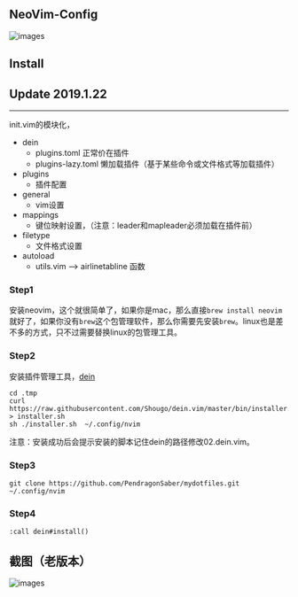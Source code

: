 ## NeoVim-Config 

![images](https://github.com/Marlboro-go/Neovim-for-go/blob/master/screenshot/1.jpg)
## Install

## Update 2019.1.22
---------------------------------------------------------------------------------------------------------------
init.vim的模块化，
* dein
  * plugins.toml        正常价在插件
  * plugins-lazy.toml   懒加载插件（基于某些命令或文件格式等加载插件）
* plugins
  * 插件配置
* general
  * vim设置
* mappings
  * 键位映射设置，（注意：leader和mapleader必须加载在插件前）
* filetype
  * 文件格式设置
* autoload
  * utils.vim --> airlinetabline 函数
### Step1
安装neovim，这个就很简单了，如果你是mac，那么直接`brew install neovim`就好了，如果你没有`brew`这个包管理软件，那么你需要先安装`brew`。linux也是差不多的方式，只不过需要替换linux的包管理工具。
### Step2
安装插件管理工具，[dein](https://github.com/Shougo/dein.vim)
```
cd .tmp
curl https://raw.githubusercontent.com/Shougo/dein.vim/master/bin/installer.sh > installer.sh
sh ./installer.sh  ~/.config/nvim
```
注意：安装成功后会提示安装的脚本记住dein的路径修改02.dein.vim。
### Step3
```
git clone https://github.com/PendragonSaber/mydotfiles.git ~/.config/nvim
```
### Step4
```
:call dein#install()
```

## 截图（老版本）

![images](https://github.com/Marlboro-go/Neovim-for-go/blob/master/screenshot/sceenshot.gif)

